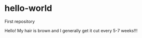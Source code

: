 # hello-world
First repository

Hello! My hair is brown and I generally get it cut every 5-7 weeks!!!
